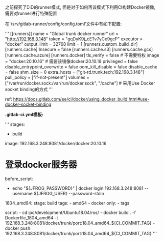 之前探究了DiD的runner模式, 但是对于如何再该模式下利用CI构建Docker镜像, 需要对runner进行特殊配置

在'/srv/gitlab-runner/config/config.toml'文件中有如下配置:

'''
[[runners]]
  name = "Global trunk docker runner"
  url = "http://192.168.3.148"
  token = "gqDyK9j_cETv7yCe9gcP"
  executor = "docker"
  output_limit = 32768
  limit = 1
  [runners.custom_build_dir]
  [runners.cache]
    Insecure = false
    [runners.cache.s3]
    [runners.cache.gcs]
    [runners.cache.azure]
  [runners.docker]
    tls_verify = false                                                          # 不需要特权
    image = "docker:20.10.16"                                                   # 需要该镜像docker:20.10.16
    privileged = false
    disable_entrypoint_overwrite = false
    oom_kill_disable = false
    disable_cache = false
    shm_size = 0
    extra_hosts = ["git-rd.trunk.tech:192.168.3.148"]
    pull_policy = ["if-not-present"]
    volumes = ["/var/run/docker.sock:/var/run/docker.sock", "/cache"]           # 采用Use Docker socket binding的方式
'''

ref: https://docs.gitlab.com/ee/ci/docker/using_docker_build.html#use-docker-socket-binding



**.gitlab-ci.yml模板:**

'''
stages:
  - build

image: 192.168.3.248:8081/docker/docker:20.10.16

# 登录docker服务器
before_script:
  - echo "${JFROG_PASSWORD}" | docker login 192.168.3.248:8081 --username ${JFROG_USER} --password-stdin

1804_amd64:
  stage: build
  tags:
    - amd64
    - docker
  only:
    - tags
    
  script:
    - cd ipc/development/Ubuntu18.04/ros/
    - docker build . -f Dockerfile_1804_amd64 -t 192.168.3.248:8081/docker/trunk/port:18.04_amd64_${CI_COMMIT_TAG}
    - docker push 192.168.3.248:8081/docker/trunk/port:18.04_amd64_${CI_COMMIT_TAG}
'''


